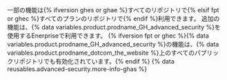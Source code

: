 一部の機能は{% ifversion ghes or ghae %}すべてのリポジトリで{% elsif fpt or ghec %}すべてのプランのリポジトリで{% endif %}利用できます。 追加の機能は、{% data variables.product.prodname_GH_advanced_security %}を使用するEnerpriseで利用できます。 {% ifversion fpt or ghec %}{% data variables.product.prodname_GH_advanced_security %}の機能は、{% data variables.product.prodname_dotcom_the_website %}上のすべてのパブリックリポジトリでも有効化されています。{% endif %} {% data reusables.advanced-security.more-info-ghas %}
